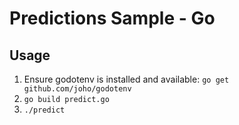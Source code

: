 # Predictions Sample - Go

## Usage

1. Ensure godotenv is installed and available: `go get github.com/joho/godotenv`
2. `go build predict.go`
3. `./predict`
